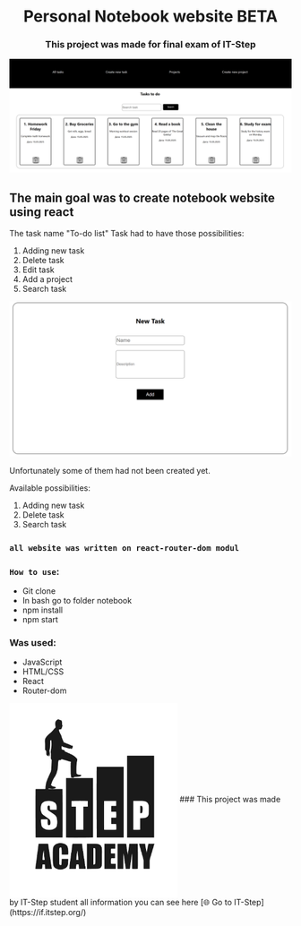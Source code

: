 
<h1 align="center">
  Personal Notebook website BETA
</h1>
<h3 align="center">
  This project was made for final exam of IT-Step
</h3>

![Website](website.png)
## The main goal was to create notebook website using react
The task name "To-do list"
Task had to have those possibilities:
1. Adding new task
2. Delete task
3. Edit task
4. Add a project
5. Search task

![Website](website2.png)

Unfortunately some of them had not been created yet.

Available possibilities:
1. Adding new task
2. Delete task
3. Search task
   
### `all website was written on react-router-dom modul `




### `How to use`:
* Git clone <url>
* In bash go to folder notebook
* npm install
* npm start

### Was used:
- JavaScript
- HTML/CSS
- React
- Router-dom

<img align="center" src="step.png" alt="Опис" width="300"/>
### This project was made by IT-Step student all information you can see here
[🌐 Go to IT-Step](https://if.itstep.org/)
